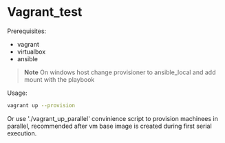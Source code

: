 # Vagrant_test

Prerequisites:
- vagrant
- virtualbox
- ansible

> **Note**
> On windows host change provisioner to ansible_local and add mount with the playbook

Usage:
``` bash
vagrant up --provision
```
Or use './vagrant_up_parallel' convinience script to provision machinees in parallel, recommended after vm base image is created during first serial execution.
